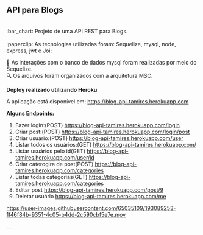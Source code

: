  <h2>API para Blogs</h2> <br>
  :bar_chart: Projeto de uma API REST para Blogs. <br>
  <br>
  :paperclip: As tecnologias utilizadas foram:  Sequelize, mysql, node, express, jwt e Joi:<br>
  
  :pushpin: As interações com o banco de dados mysql foram realizadas por meio do Sequelize.<br>
  :mag: Os arquivos foram organizados com a arquitetura MSC.<br>
  
  **Deploy realizado utilizando Heroku** 
  
  A aplicação está disponível em:
  https://blog-api-tamires.herokuapp.com
  
  **Alguns Endpoints:**
  
  1. Fazer login:(POST)
  https://blog-api-tamires.herokuapp.com/login  <br>
  2. Criar post:(POST)
  https://blog-api-tamires.herokuapp.com/login/post <br>
  3. Criar usuário:(POST)
  https://blog-api-tamires.herokuapp.com/user <br>
  4. Listar todos os usuários:(GET)
  https://blog-api-tamires.herokuapp.com/ <br>
  5. Listar usuários pelo id(GET)
  https://blog-api-tamires.herokuapp.com/user/id <br>
  6. Criar caterogira de post(POST)
  https://blog-api-tamires.herokuapp.com/categories <br>
  7. Listar todas categorias(GET)
  https://blog-api-tamires.herokuapp.com/categories <br>
  8. Editar post 
  https://blog-api-tamires.herokuapp.com/post/9 <br>
  9. Deletar usuário
  https://blog-api-tamires.herokuapp.com/me <br>

https://user-images.githubusercontent.com/65035109/193089253-1f46f84b-9351-4c05-b4dd-2c590cbf5e7e.mov


 
  ...
  
  
  
  
  
  

